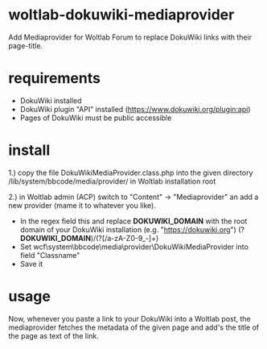 # woltlab-dokuwiki-mediaprovider
Add Mediaprovider for Woltlab Forum to replace DokuWiki links with their page-title.

# requirements
- DokuWiki installed
- DokuWiki plugin "API" installed (https://www.dokuwiki.org/plugin:api)
- Pages of DokuWiki must be public accessible

# install

1.) copy the file DokuWikiMediaProvider.class.php into the given directory /lib/system/bbcode/media/provider/
in Woltlab installation root

2.) in Woltlab admin (ACP) switch to "Content" -> "Mediaprovider" an add a new provider (mame it to whatever you like).
- In the regex field this and replace __DOKUWIKI_DOMAIN__ with the root domain of your DokuWiki installation (e.g. "https://dokuwiki.org")
(?<HOST>__DOKUWIKI_DOMAIN__)/(?<ID>[/a-zA-Z0-9_-]+)
- Set wcf\system\bbcode\media\provider\DokuWikiMediaProvider into field "Classname"
- Save it

# usage

Now, whenever you paste a link to your DokuWiki into a Woltlab post,
the mediaprovider fetches the metadata of the given page and add's
the title of the page as text of the link.
